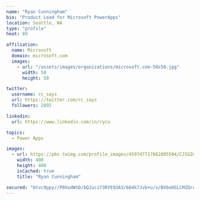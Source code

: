 ```yaml
---
name: "Ryan Cunningham"
bio: "Product Lead for Microsoft PowerApps"
location: Seattle, WA
type: "profile"
heat: 89

affiliation:
  name: Microsoft
  domain: microsoft.com
  images:
    - url: "/assets/images/organizations/microsoft.com-50x50.jpg"
      width: 50
      height: 50

twitter:
  username: rc_says
  url: https://twitter.com/rc_says
  followers: 2892

linkedin:
  url: https://www.linkedin.com/in/rycu

topics:
  - Power Apps

images:
  - url: https://pbs.twimg.com/profile_images/459747717862805504/CJIGZejd_400x400.png
    width: 400
    height: 400
    isCached: true
    title: "Ryan Cunningham"

secured: "btvc9ppy//P0XodWtD/bQJuciY3RYE93A3/604k7Jvb+u/s/BVboHSLCMZQreX/FWXZVgrZ1LRPbxLt5/qDWOLlcpFJvGthGzByelyFCdxYqpRdOkKTLq5q42oREyjMuuzSWfUpWUuR31MzJzlbm+da4Obevvfbwnp0Vwy66ELQhpw2ljQ6zHHNmV6/nP3FsG/dGZ2a/67OqOrn0iqqozTmyj2XhxP1XQRZGIKwLd9w+DEq1YxjlDd4KrNCw2HEdA8Aqzwvu+Vi8x65O3wUL3eOGbsTAcNt2nO8vZmbMV82adTcB2rp5flJtLxGmnIX7wC8e/ACmEf+uimf7DC+s4XHNTMooLsiHKIGCVxOC6Pu76OopVbuzuMc55umwRJJc8kuDQNnwFe4FaiNfhuHSIek/TjUH45OgaO3Cz4AEUhk=;fNVr4VeugVitCgYY48fK8g=="
---
```


